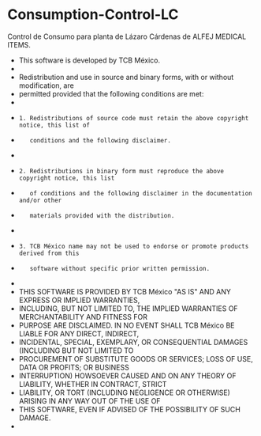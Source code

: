 # Consumption-Control-LC
Control de Consumo para planta de Lázaro Cárdenas de ALFEJ MEDICAL ITEMS.

* This software is developed by TCB México.
 * 
 * Redistribution and use in source and binary forms, with or without modification, are
 * permitted provided that the following conditions are met:
 * 
 *     1. Redistributions of source code must retain the above copyright notice, this list of
 *        conditions and the following disclaimer.
 * 
 *     2. Redistributions in binary form must reproduce the above copyright notice, this list
 *        of conditions and the following disclaimer in the documentation and/or other
 *        materials provided with the distribution.
 * 
 *     3. TCB México name may not be used to endorse or promote products derived from this
 *        software without specific prior written permission.
 * 
 * THIS SOFTWARE IS PROVIDED BY TCB México "AS IS" AND ANY EXPRESS OR IMPLIED WARRANTIES,
 * INCLUDING, BUT NOT LIMITED TO, THE IMPLIED WARRANTIES OF MERCHANTABILITY AND FITNESS FOR
 * PURPOSE ARE DISCLAIMED.  IN NO EVENT SHALL TCB México BE LIABLE FOR ANY DIRECT, INDIRECT,
 * INCIDENTAL, SPECIAL, EXEMPLARY, OR CONSEQUENTIAL DAMAGES (INCLUDING BUT NOT LIMITED TO
 * PROCUREMENT OF SUBSTITUTE GOODS OR SERVICES; LOSS OF USE, DATA OR PROFITS; OR BUSINESS
 * INTERRUPTION) HOWSOEVER CAUSED AND ON ANY THEORY OF LIABILITY, WHETHER IN CONTRACT, STRICT
 * LIABILITY, OR TORT (INCLUDING NEGLIGENCE OR OTHERWISE) ARISING IN ANY WAY OUT OF THE USE OF
 * THIS SOFTWARE, EVEN IF ADVISED OF THE POSSIBILITY OF SUCH DAMAGE.
 *


